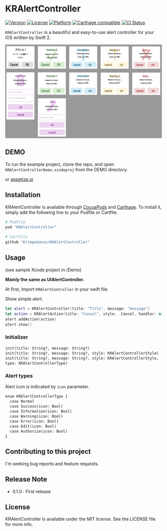 # KRAlertController

[![Version](https://img.shields.io/cocoapods/v/KRAlertController.svg?style=flat)](http://cocoapods.org/pods/KRAlertController)
[![License](https://img.shields.io/cocoapods/l/KRAlertController.svg?style=flat)](http://cocoapods.org/pods/KRAlertController)
[![Platform](https://img.shields.io/cocoapods/p/KRAlertController.svg?style=flat)](http://cocoapods.org/pods/KRAlertController)
[![Carthage compatible](https://img.shields.io/badge/Carthage-compatible-4BC51D.svg?style=flat)](https://github.com/Carthage/Carthage)
[![CI Status](http://img.shields.io/travis/krimpedance/KRAlertController.svg?style=flat)](https://travis-ci.org/krimpedance/KRAlertController)

`KRAlertController` is a beautiful and easy-to-use alert controller for your iOS written by Swift 2.

<img src="./Images/styles.png" height=300>

## DEMO
To run the example project, clone the repo, and open `KRAlertControllerDemo.xcodeproj` from the DEMO directory.

or [appetize.io](https://appetize.io/app/jc2066a1jncndy2uet7wkp0ykg)

## Installation
KRAlertController is available through [CocoaPods](http://cocoapods.org) and [Carthage](https://github.com/Carthage/Carthage). 
To install it, simply add the following line to your Podfile or Cartfile:

```ruby
# Podfile
pod "KRAlertController"
```

```ruby
# Cartfile
github "Krimpedance/KRAlertController"
```

## Usage
(see sample Xcode project in /Demo)

**Mainly the same as UIAlertController.**

At first, import `KRAlertController` in your swift file.

Show simple alert.

```Swift
let alert = KRAlertController(title: "Title", message: "message")
let action = KRAlertAction(title: "Cancel", style: .Cancel, handler: nil)
alert.addAction(action)
alert.show()
```

### Initializer
```
init(title: String?, message: String?)
init(title: String?, message: String?, style: KRAlertControllerStyle)
init(title: String?, message: String?, style: KRAlertControllerStyle, type: KRAlertControllerType)
```

### Alert types
Alert icon is indicated by `icon` parameter.
```
enum KRAlertControllerType {
  case Normal
  case Success(icon: Bool)
  case Information(icon: Bool)
  case Warning(icon: Bool)
  case Error(icon: Bool)
  case Edit(icon: Bool)
  case Authorize(icon: Bool)
}
```

## Contributing to this project
I'm seeking bug reports and feature requests.

## Release Note
- 0.1.0 : First release

## License
KRAlertController is available under the MIT license. See the LICENSE file for more info.
